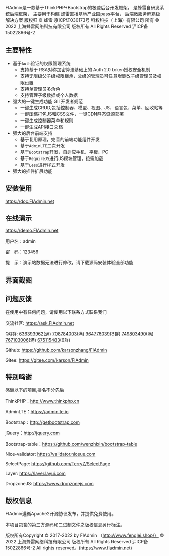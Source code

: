 FlAdmin是一款基于ThinkPHP+Bootstrap的极速后台开发框架，
是蜂雷自研发系统后端框架，
主要用于构建 蜂雷直播基地产业园pass平台，
后端微服务解耦级解决方案
版权归 © 蜂雷 京ICP证030173号  科权科技（上海）有限公司 所有
© 2022 上海蜂雷网络科技有限公司 版权所有 All Rights Reserved 沪ICP备15022866号-2 

## 主要特性

* 基于`Auth`验证的权限管理系统
    * 支持基于 RSA对称加密算法基础上的 Auth 2.0 token授权安全机制
    * 支持无限级父子级权限继承，父级的管理员可任意增删改子级管理员及权限设置
    * 支持单管理员多角色
    * 支持管理子级数据或个人数据
* 强大的一键生成功能 GII 开发者规范
    * 一键生成CRUD,包括控制器、模型、视图、JS、语言包、菜单、回收站等
    * 一键压缩打包JS和CSS文件，一键CDN静态资源部署
    * 一键生成控制器菜单和规则
    * 一键生成API接口文档
* 强大的后台前端支持 
    * 基于复用原理，完善的前端功能组件开发 
    * 基于`AdminLTE`二次开发
    * 基于`Bootstrap`开发，自适应手机、平板、PC
    * 基于`RequireJS`进行JS模块管理，按需加载
    * 基于`Less`进行样式开发
* 强大的插件扩展功能

## 安装使用

https://doc.FlAdmin.net

## 在线演示

https://demo.FlAdmin.net

用户名：admin

密　码：123456

提　示：演示站数据无法进行修改，请下载源码安装体验全部功能

## 界面截图 

## 问题反馈

在使用中有任何问题，请使用以下联系方式联系我们

交流社区: https://ask.FlAdmin.net

QQ群: [636393962](https://jq.qq.com/?_wv=1027&k=487PNBb)(满) [708784003](https://jq.qq.com/?_wv=1027&k=5ObjtwM)(满) [964776039](https://jq.qq.com/?_wv=1027&k=59qjU2P)(3群) [749803490](https://jq.qq.com/?_wv=1027&k=5tczi88)(满) [767103006](https://jq.qq.com/?_wv=1027&k=5Z1U751)(满) [675115483](https://jq.qq.com/?_wv=1027&k=54I6mts)(6群)

Github: https://github.com/karsonzhang/FlAdmin

Gitee: https://gitee.com/karson/FlAdmin

## 特别鸣谢

感谢以下的项目,排名不分先后

ThinkPHP：http://www.thinkphp.cn

AdminLTE：https://adminlte.io

Bootstrap：http://getbootstrap.com

jQuery：http://jquery.com

Bootstrap-table：https://github.com/wenzhixin/bootstrap-table

Nice-validator: https://validator.niceue.com

SelectPage: https://github.com/TerryZ/SelectPage

Layer: https://layer.layui.com

DropzoneJS: https://www.dropzonejs.com


## 版权信息

FlAdmin遵循Apache2开源协议发布，并提供免费使用。

本项目包含的第三方源码和二进制文件之版权信息另行标注。

版权所有Copyright © 2017-2022 by FlAdmin （http://www.fenglei.shop/）
© 2022 上海蜂雷网络科技有限公司 版权所有 All Rights Reserved 沪ICP备15022866号-2 
All rights reserved。(https://www.fladmin.net) 
